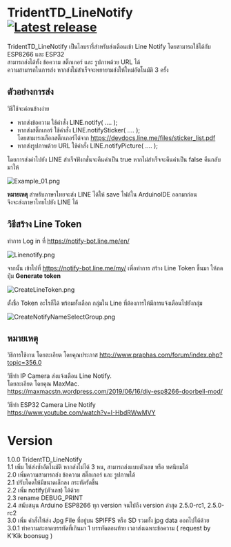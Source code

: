 TridentTD_LineNotify [![Latest release](https://img.shields.io/github/release/TridentTD/TridentTD_LineNotify.svg)](https://github.com/TridentTD/TridentTD_LineNotify/releases/latest/)
============
  
TridentTD_LineNotify เป็นไลบรารี่สำหรับส่งเตือนเข้า Line Notify
โดยสามารถใช้ได้กับ ESP8266 และ ESP32    
สามารถส่งได้ทั้ง ข้อความ สติ๊กเกอร์ และ รูปภาพด้วย URL ได้  
ความสามารถในการส่ง หากส่งไม่สำเร็จจะพยายามส่งให้ใหม่อัตโนมัติ 3 ครั้ง 

ตัวอย่างการส่ง  
--------------
 วิธีใช้จะค่อนข้างง่าย  
 * หากส่งข้อความ ใช้คำสั่ง LINE.notify( .... );  
 * หากส่งสติ๊กเกอร์ ใช้คำสั่ง LINE.notifySticker( .... );  
   โดยสามารถเลือกสติ๊กเกอร์ได้จาก https://devdocs.line.me/files/sticker_list.pdf  
 * หากส่งรูปภาพด้วย URL ใช้คำสั่ง LINE.notifyPicture( .... );  
  
 โดยการส่งค่าไปยัง LINE สำเร็จฟังกชั่นจะคืนค่าเป็น true หากไม่สำเร็จจะคืนค่าเป็น false คืนกลับมาให้  

  ![Example_01.png](Example_01.png)
  
  **หมายเหตุ** 
  สำหรับภาษาไทยจะส่ง LINE ได้ให้ save ไฟล์ใน ArduinoIDE ออกมาก่อน  
  จึงจะส่งภาษาไทยไปยัง LINE ได้  

วิธีสร้าง Line Token
---------------------------------------------

ทำการ Log in ที่ https://notify-bot.line.me/en/

  ![Linenotify.png](Linenotify.png)



จากนั้น เข้าไปที่ https://notify-bot.line.me/my/  เพื่อทำการ สร้าง Line Token ขึ้นมา
ให้กดปุ่ม **Generate token**

![CreateLineToken.png](CreateLineToken.png)


ตั้งชื่อ Token อะไรก็ได้
พร้อมทั้งเลือก กลุ่มใน Line ที่ต้องการให้มีการแจ้งเตือนไปยังกลุ่ม

![CreateNotifyNameSelectGroup.png](CreateNotifyNameSelectGroup.png)

## หมายเหตุ
วิธีการใช้งาน โดยละเอียด โดยคุณประภาส 
http://www.praphas.com/forum/index.php?topic=356.0  
  
วิธีทำ IP Camera ส่งแจ้งเตือน Line Notify.  
โดยละเอียด โดยคุณ MaxMac.  
https://maxmacstn.wordpress.com/2019/06/16/diy-esp8266-doorbell-mod/
  
วิธีทำ ESP32 Camera Line Notify  
https://www.youtube.com/watch?v=I-HbdRWwMVY 
  
Version
=====

1.0.0  TridentTD_LineNotify  
1.1    เพิ่ม ให้ส่งซ้ำอัตโนมัติ หากส่งไม่ได้ 3 หน, สามารถส่งแบบตัวเลข หรือ ทศนิยมได้  
2.0    เพิ่มความสามารถส่ง ข้อความ สติ๊กเกอร์ และ รูปภาพได้   
2.1    ปรับโคดให้มีขนาดเล็กลง กระทัดรัดขึ้น  
2.2    เพิ่ม notify(ตัวเลข) ได้ด้วย  
2.3    rename DEBUG_PRINT  
2.4    สนับสนุน Arduino ESP8266 ทุก version จนไปถึง version ล่าสุด 2.5.0-rc1, 2.5.0-rc2  
3.0    เพิ่ม คำสั่งให้ส่ง Jpg File ที่อยู่บน SPIFFS หรือ SD รวมทั้ง jpg data ออกไปได้ด้วย  
3.0.1  ทำความสะอาดบรรทัดที่เกินมา 1 บรรทัดตอนท้าย เวลาส่งเฉพาะข้อความ ( request by K'Kik boonsug )  

